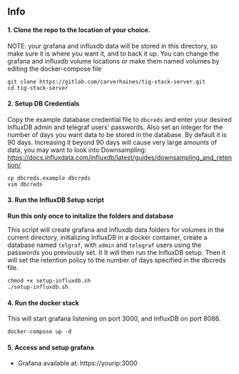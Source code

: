 ## Info

#### 1. Clone the repo to the location of your choice.
NOTE: your grafana and influxdb data will be stored in this directory, so make sure it is where you want it, and to back it up. You can change the grafana and influxdb volume locations or make them named volumes by editing the docker-compose file
```
git clone https://gitlab.com/carverhaines/tig-stack-server.git
cd tig-stack-server
```


#### 2. Setup DB Credentials
Copy the example database credential file to `dbcreds` and enter your desired InfluxDB admin and telegraf users' passwords. Also set an integer for the number of days you want data to be stored in the database. By default it is 90 days. Increasing it beyond 90 days will cause very large amounts of data, you may want to look into Downsampling: https://docs.influxdata.com/influxdb/latest/guides/downsampling_and_retention/
```
cp dbcreds.example dbcreds
vim dbcreds
```

#### 3. Run the InfluxDB Setup script
**Run this only once to initalize the folders and database**

This script will create grafana and influxdb data folders for volumes in the current directory, initializing InfluxDB in a docker container, create a database named `telgraf`, with `admin` and `telegraf` users using the passwords you previously set. It
It will then run the InfluxDB setup. Then it will set the retention policy to the number of days specified in the dbcreds file.
```
chmod +x setup-influxdb.sh
./setup-influxdb.sh
```

#### 4. Run the docker stack
This will start grafana listening on port 3000, and InfluxDB on port 8086.
```
docker-compose up -d
```

#### 5. Access and setup grafana
* Grafana available at: https://yourip:3000
